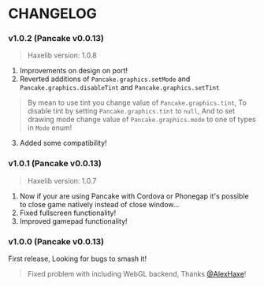 # CHANGELOG

### v1.0.2 (Pancake v0.0.13)

> Haxelib version: 1.0.8

1. Improvements on design on port!
2. Reverted additions of `Pancake.graphics.setMode` and `Pancake.graphics.disableTint` and `Pancake.graphics.setTint`

> By mean to use tint you change value of `Pancake.graphics.tint`, To disable tint by setting `Pancake.graphics.tint` to `null`, And to set drawing mode change value of `Pancake.graphics.mode` to one of types in `Mode` enum!

3. Added some compatibility!

### v1.0.1 (Pancake v0.0.13)

> Haxelib version: 1.0.7

1. Now if your are using Pancake with Cordova or Phonegap it's possible to close game natively instead of close window...
2. Fixed fullscreen functionality!
3. Improved gamepad functionality!

### v1.0.0 (Pancake v0.0.13)

First release, Looking for bugs to smash it!

> Fixed problem with including WebGL backend, Thanks [@AlexHaxe](https://github.com/AlexHaxe)!
